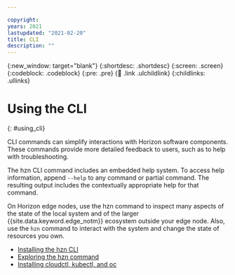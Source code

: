 ```yaml
---

copyright:
years: 2021
lastupdated: "2021-02-20"
title: CLI
description: ""
---
```


{:new_window: target="blank"}
{:shortdesc: .shortdesc}
{:screen: .screen}
{:codeblock: .codeblock}
{:pre: .pre}
{:child: .link .ulchildlink}
{:childlinks: .ullinks}

# Using the CLI
{: #using_cli}

CLI commands can simplify interactions with Horizon software components. These commands provide more detailed feedback to users, such as to help with troubleshooting.

The hzn CLI command includes an embedded help system. To access help information, append `--help` to any command or partial command. The resulting output includes the contextually appropriate help for that command.

On Horizon edge nodes, use the hzn command to inspect many aspects of the state of the local system and of the larger {{site.data.keyword.edge_notm}} ecosystem outside your edge node. Also, use the `hzn` command to interact with the system and change the state of resources you own.

* [Installing the hzn CLI](hzn_cli.md)
* [Exploring the hzn command](exploring_hzn.md)
* [Installing cloudctl, kubectl, and oc](cloudctl_oc_cli.md)
